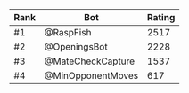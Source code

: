 Rank|Bot|Rating
---|---|---
#1|@RaspFish|2517
#2|@OpeningsBot|2228
#3|@MateCheckCapture|1537
#4|@MinOpponentMoves|617
